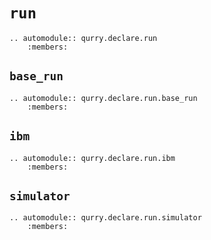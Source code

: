# `run`

```{eval-rst}
.. automodule:: qurry.declare.run
    :members:
```

## `base_run`

```{eval-rst}
.. automodule:: qurry.declare.run.base_run
    :members:
```

## `ibm`

```{eval-rst}
.. automodule:: qurry.declare.run.ibm
    :members:
```

## `simulator`

```{eval-rst}
.. automodule:: qurry.declare.run.simulator
    :members:
```
